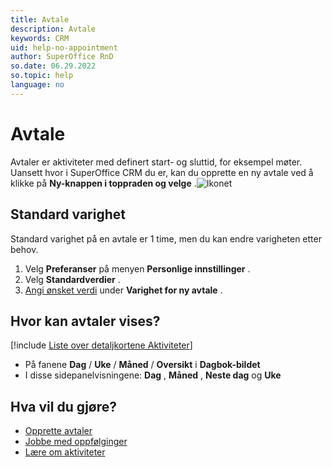 ```yaml
---
title: Avtale
description: Avtale
keywords: CRM
uid: help-no-appointment
author: SuperOffice RnD
so.date: 06.29.2022
so.topic: help
language: no
---
```


# Avtale

Avtaler er aktiviteter med definert start- og sluttid, for eksempel møter. Uansett hvor i SuperOffice CRM du er, kan du opprette en ny avtale ved å klikke  på **Ny-knappen i toppraden og velge** .![Ikonet][img1]

## Standard varighet

Standard varighet på en avtale er 1 time, men du kan endre varigheten etter behov.

1. Velg **Preferanser** på  menyen **Personlige innstillinger** .
1. Velg **Standardverdier** .
1. [Angi ønsket verdi][1] under **Varighet for ny avtale** .

## Hvor kan avtaler vises?

<!-- markdownlint-disable MD032 -->
[!include [Liste over detaljkortene Aktiviteter](../../learn/includes/list-activities-section-tabs.md)]
* På fanene **Dag** / **Uke** / **Måned** / **Oversikt** i **Dagbok-bildet** 
* I disse sidepanelvisningene: **Dag** , **Måned** , **Neste dag** og **Uke** 
<!-- markdownlint-restore -->

## Hva vil du gjøre?

* [Opprette avtaler][2]
* [Jobbe med oppfølginger][3]
* [Lære om aktiviteter][4]

<!-- Referenced links -->
[1]: ../../learn/getting-started/preferences.md
[2]: create-appointment.md
[3]: index.md
[4]: ../../learn/activity/index.md

<!-- Referenced images -->
[img1]: ../../../../common/icons/appointment.png
